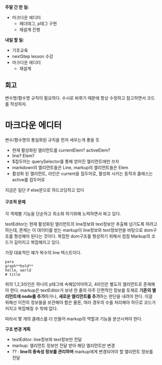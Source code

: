 **주말 간 한 일:**

* 마크다운 에디터
  * 헤더태그, p태그 구현
  * 재설계 진행 



**내일 할 일:**

* 기초교육
* nextStep lesson 수강
* 마크다운 에디터
  * 재설계



## 회고

변수명/함수명 규칙이 필요하다. 수시로 바뀌기 때문에 항상 수정하고 참고하면서 코드를 작성하자.



# 마크다운 에디터

변수/함수명의 통일화된 규치을 먼저 세우는게 좋을 듯

* 현재 활성화된 엘리먼트를 currentElem? activeElem?
* line? Elem?
* $접두어는 querySelector를 통해 얻어진 엘리먼트에만 쓰자
* markdown의 엘리먼트들은 Line, markup의 엘리먼트들은 Elem
* 활성화 된 엘리먼트, 라인은 current을 접두어로, 활성화 시키는 동작과 클래스는 active를 접두어로

지금은 일단 if else문으로 하드코딩하고 있다

#### 구조적 문제

각 객체별 기능을 단순하고 최소화 하기위해 노력하면서 짜고 있다.

textEditor는 현재 활성화된 엘리먼트의 line정보와 text정보만 추출해 넘기도록 하려고 하는데, 문제는 이 데이터를 받는 markup이 line정보와 text정보만을 바탕으로 dom구조를 형성해야 된다는 것이다. 복잡한 dom구조를 형성하기 위해서 점점 Markup의 코드가 길어지고 복잡해지고 있다.

가장 대표적인 예가 복수의 line 텍스트이다.

```
para
graph**bold**
hello, world
# title
```

위의 1,2,3라인은 하나의 p태그에 속해있어야하고, 4라인은 별도의 엘리먼트로 존재해야 한다. markup은 textEditor가 보낸 한 줄의 아주 단편적인 정보를 토재로 **기존의 엘리먼트에 node를 추가**하거나, **새로운 엘리먼트를 추가**하는 판단을 내려야 한다. 이걸 위해선 이전의 정보들을 보관해야 함은 물론, 여러 경우의 수를 처리해야 하므로 코드가 커지고 복잡해질 수 밖에 없다.

따라서 몇 개의 클래스를 더 만들어 markup의 역할과 기능을 분산시켜야 한다.

**구조 변경 계획**

* textEditor: line정보와 text정보만 전달
* markup: 엘리먼트 정보만 전달 받아 해당 엘리먼트만 변경
* ?? : **line의 종속성 정보를 관리하며** markup에게 변경되어야 할 엘리먼트 정보를 전달